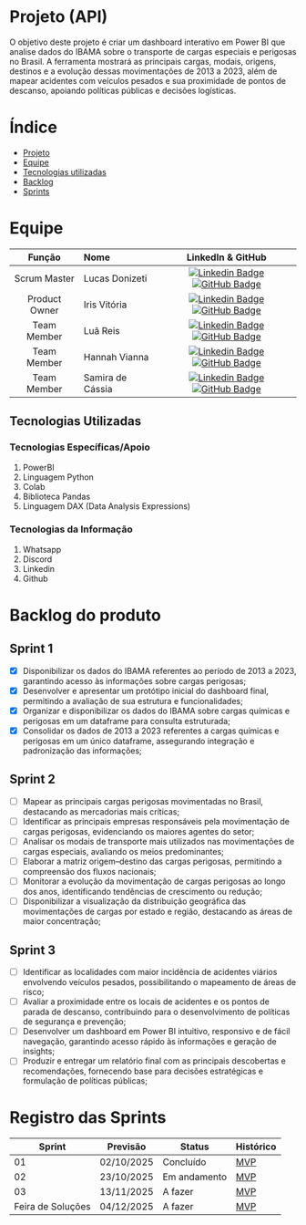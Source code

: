 
# Projeto (API) 
O objetivo deste projeto é criar um dashboard interativo em Power BI que analise dados do IBAMA sobre o transporte de cargas especiais e perigosas no Brasil. A ferramenta mostrará as principais cargas, modais, origens, destinos e a evolução dessas movimentações de 2013 a 2023, além de mapear acidentes com veículos pesados e sua proximidade de pontos de descanso, apoiando políticas públicas e decisões logísticas.

# Índice
* [Projeto](#projeto-template)
* [Equipe](#equipe)
* [Tecnologias utilizadas](#Tecnologias-Utilizadas)
* [Backlog](#Backlog-do-produto)
* [Sprints](#Registro-das-sprints)

# Equipe
|    Função     | Nome                                  |                                                                                                                                                      LinkedIn & GitHub                                                                                                                                                      |
| :-----------: | :------------------------------------ | :-------------------------------------------------------------------------------------------------------------------------------------------------------------------------------------------------------------------------------------------------------------------------------------------------------------------------: |
| Scrum Master  | Lucas Donizeti|      [![Linkedin Badge](https://img.shields.io/badge/Linkedin-blue?style=flat-square&logo=Linkedin&logoColor=white)](https://br.linkedin.com/in/lucas-donizeti-53a9a1347) [![GitHub Badge](https://img.shields.io/badge/GitHub-111217?style=flat-square&logo=github&logoColor=white)](https://github.com/Lucasdz-7)        |
| Product Owner   | Iris Vitória              |         [![Linkedin Badge](https://img.shields.io/badge/Linkedin-blue?style=flat-square&logo=Linkedin&logoColor=white)](https://www.linkedin.com/in/irisbento/) [![GitHub Badge](https://img.shields.io/badge/GitHub-111217?style=flat-square&logo=github&logoColor=white)](https://github.com/irxsvxx)        |
|  Team Member  | Luã Reis                 |         [![Linkedin Badge](https://img.shields.io/badge/Linkedin-blue?style=flat-square&logo=Linkedin&logoColor=white)](https://www.linkedin.com/in/lu%C3%A3-reis-345192279?utm_source=share&utm_campaign=share_via&utm_content=profile&utm_medium=android_app) [![GitHub Badge](https://img.shields.io/badge/GitHub-111217?style=flat-square&logo=github&logoColor=white)](https://github.com/Luacripton)        |
|  Team Member  | Hannah Vianna                 |           [![Linkedin Badge](https://img.shields.io/badge/Linkedin-blue?style=flat-square&logo=Linkedin&logoColor=white)](https://www.linkedin.com/in/hannah-diniz-382635363?lipi=urn%3Ali%3Apage%3Ad_flagship3_profile_view_base_contact_details%3Bx2tCbFqzQZe5HkoGq3bZ8g%3D%3D) [![GitHub Badge](https://img.shields.io/badge/GitHub-111217?style=flat-square&logo=github&logoColor=white)](https://github.com/HannahViana)        |
|  Team Member  | Samira de Cássia                |   [![Linkedin Badge](https://img.shields.io/badge/Linkedin-blue?style=flat-square&logo=Linkedin&logoColor=white)](https://www.linkedin.com/in/samira-c%C3%A1ssia-75025b357?utm_source=share&utm_campaign=share_via&utm_content=profile&utm_medium=ios_app) [![GitHub Badge](https://img.shields.io/badge/GitHub-111217?style=flat-square&logo=github&logoColor=white)](https://github.com/samira312)   |

## Tecnologias Utilizadas

 ### Tecnologias Específicas/Apoio
 1. PowerBI
 3. Linguagem Python
 4. Colab
 5. Biblioteca Pandas
 6. Linguagem DAX (Data Analysis Expressions)
  
 ### Tecnologias da Informação
1. Whatsapp
2. Discord
3. Linkedin
4. Github

# Backlog do produto

## Sprint 1
- [x] Disponibilizar os dados do IBAMA referentes ao período de 2013 a 2023, garantindo acesso às informações sobre cargas perigosas;
- [x] Desenvolver e apresentar um protótipo inicial do dashboard final, permitindo a avaliação de sua estrutura e funcionalidades;
- [x] Organizar e disponibilizar os dados do IBAMA sobre cargas químicas e perigosas em um dataframe para consulta estruturada;
- [x] Consolidar os dados de 2013 a 2023 referentes a cargas químicas e perigosas em um único dataframe, assegurando integração e padronização das informações;

## Sprint 2
- [ ] Mapear as principais cargas perigosas movimentadas no Brasil, destacando as mercadorias mais críticas;
- [ ] Identificar as principais empresas responsáveis pela movimentação de cargas perigosas, evidenciando os maiores agentes do setor;
- [ ] Analisar os modais de transporte mais utilizados nas movimentações de cargas especiais, avaliando os meios predominantes;
- [ ] Elaborar a matriz origem–destino das cargas perigosas, permitindo a compreensão dos fluxos nacionais;
- [ ] Monitorar a evolução da movimentação de cargas perigosas ao longo dos anos, identificando tendências de crescimento ou redução;
- [ ] Disponibilizar a visualização da distribuição geográfica das movimentações de cargas por estado e região, destacando as áreas de maior concentração;
      
## Sprint 3
- [ ] Identificar as localidades com maior incidência de acidentes viários envolvendo veículos pesados, possibilitando o mapeamento de áreas de risco;
- [ ] Avaliar a proximidade entre os locais de acidentes e os pontos de parada de descanso, contribuindo para o desenvolvimento de políticas de segurança e prevenção;
- [ ] Desenvolver um dashboard em Power BI intuitivo, responsivo e de fácil navegação, garantindo acesso rápido às informações e geração de insights;
- [ ] Produzir e entregar um relatório final com as principais descobertas e recomendações, fornecendo base para decisões estratégicas e formulação de políticas públicas;

# Registro das Sprints

Sprint | Previsão | Status | Histórico |
|------|--------|------|--------|
|01 | 02/10/2025 | Concluído | [MVP](MVP/sp1.md) | 
|02|  23/10/2025| Em andamento | [MVP]() | 
|03| 13/11/2025 | A fazer | [MVP]() | 
|Feira de Soluções|04/12/2025 | A fazer | [MVP]() | 
